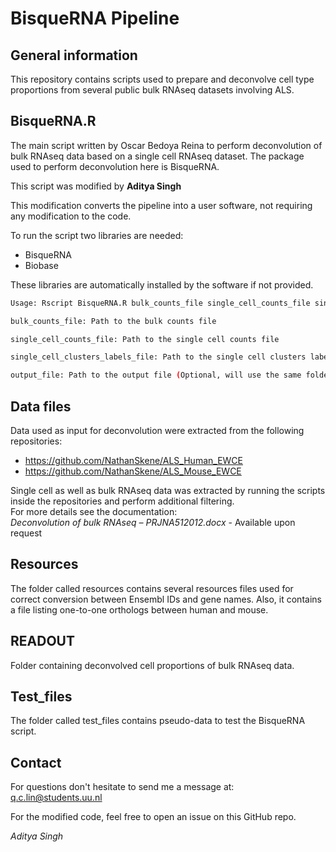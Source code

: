 # BisqueRNA Pipeline #

## General information
This repository contains scripts used to prepare and deconvolve cell type proportions from several public bulk RNAseq datasets involving ALS.

## BisqueRNA.R
The main script written by Oscar Bedoya Reina to perform deconvolution of bulk RNAseq data based on a single cell RNAseq dataset. The package used to perform deconvolution here is BisqueRNA.

This script was modified by **Aditya Singh**

This modification converts the pipeline into a user software, not requiring any modification to the code.

To run the script two libraries are needed:
- BisqueRNA
- Biobase

These libraries are automatically installed by the software if not provided.

```bash
Usage: Rscript BisqueRNA.R bulk_counts_file single_cell_counts_file single_cell_clusters_labels_file [output_file]

bulk_counts_file: Path to the bulk counts file

single_cell_counts_file: Path to the single cell counts file

single_cell_clusters_labels_file: Path to the single cell clusters labels file

output_file: Path to the output file (Optional, will use the same folder and derived file name as the bulk counts file if not provided)
```

## Data files
Data used as input for deconvolution were extracted from the following repositories:
- https://github.com/NathanSkene/ALS_Human_EWCE
- https://github.com/NathanSkene/ALS_Mouse_EWCE

Single cell as well as bulk RNAseq data was extracted by running the scripts inside the repositories and perform additional filtering.  
For more details see the documentation:  
<i>Deconvolution of bulk RNAseq – PRJNA512012.docx</i> - Available upon request</i>
## Resources
The folder called resources contains several resources files used for correct conversion between Ensembl IDs and gene names. Also, it contains a file listing one-to-one orthologs between human and mouse.

## READOUT
Folder containing deconvolved cell proportions of bulk RNAseq data.

## Test_files
The folder called test_files contains pseudo-data to test the BisqueRNA script.

## Contact
For questions don't hesitate to send me a message at:
q.c.lin@students.uu.nl

For the modified code, feel free to open an issue on this GitHub repo.

*Aditya Singh*